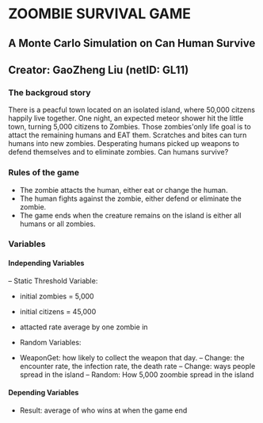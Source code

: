 # ZOOMBIE SURVIVAL GAME
## A Monte Carlo Simulation on Can Human Survive
## Creator: GaoZheng Liu (netID: GL11)
### The backgroud story
There is a peacful town located on an isolated island, where 50,000 citzens happily live together. One night, an expected meteor shower hit the little town, turning 5,000 citizens to Zombies. Those zombies'only life goal is to attact the remaining humans and EAT them. Scratches and bites can turn humans into new zombies. Desperating humans picked up weapons to defend themselves and to eliminate zombies. Can humans survive?
### Rules of the game
- The zombie attacts the human, either eat or change the human.
- The human fights against the zombie, either defend or eliminate the zombie.
- The game ends when the creature remains on the island is either all humans or all zombies.
### Variables
#### Independing Variables
–	Static Threshold Variable: 
- initial zombies = 5,000 
- initial citizens = 45,000

- attacted rate average by one zombie in 
- Random Variables:
- WeaponGet: how likely to collect the weapon that day.
–	Change: the encounter rate,  the infection rate, the death rate
–	Change: ways people spread in the island
–	Random: How 5,000 zoombie spread in the island
#### Depending Variables
- Result: average of who wins at when the game end
